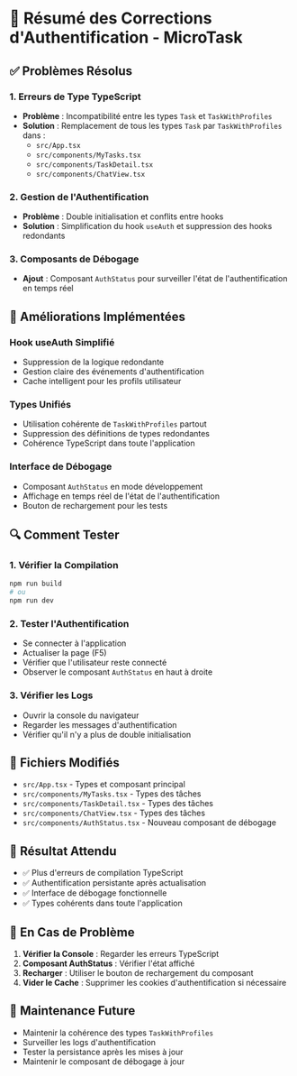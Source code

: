 # 🔧 Résumé des Corrections d'Authentification - MicroTask

## ✅ **Problèmes Résolus**

### **1. Erreurs de Type TypeScript**
- **Problème** : Incompatibilité entre les types `Task` et `TaskWithProfiles`
- **Solution** : Remplacement de tous les types `Task` par `TaskWithProfiles` dans :
  - `src/App.tsx`
  - `src/components/MyTasks.tsx`
  - `src/components/TaskDetail.tsx`
  - `src/components/ChatView.tsx`

### **2. Gestion de l'Authentification**
- **Problème** : Double initialisation et conflits entre hooks
- **Solution** : Simplification du hook `useAuth` et suppression des hooks redondants

### **3. Composants de Débogage**
- **Ajout** : Composant `AuthStatus` pour surveiller l'état de l'authentification en temps réel

## 🚀 **Améliorations Implémentées**

### **Hook useAuth Simplifié**
- Suppression de la logique redondante
- Gestion claire des événements d'authentification
- Cache intelligent pour les profils utilisateur

### **Types Unifiés**
- Utilisation cohérente de `TaskWithProfiles` partout
- Suppression des définitions de types redondantes
- Cohérence TypeScript dans toute l'application

### **Interface de Débogage**
- Composant `AuthStatus` en mode développement
- Affichage en temps réel de l'état de l'authentification
- Bouton de rechargement pour les tests

## 🔍 **Comment Tester**

### **1. Vérifier la Compilation**
```bash
npm run build
# ou
npm run dev
```

### **2. Tester l'Authentification**
- Se connecter à l'application
- Actualiser la page (F5)
- Vérifier que l'utilisateur reste connecté
- Observer le composant `AuthStatus` en haut à droite

### **3. Vérifier les Logs**
- Ouvrir la console du navigateur
- Regarder les messages d'authentification
- Vérifier qu'il n'y a plus de double initialisation

## 📝 **Fichiers Modifiés**

- `src/App.tsx` - Types et composant principal
- `src/components/MyTasks.tsx` - Types des tâches
- `src/components/TaskDetail.tsx` - Types des tâches
- `src/components/ChatView.tsx` - Types des tâches
- `src/components/AuthStatus.tsx` - Nouveau composant de débogage

## 🎯 **Résultat Attendu**

- ✅ Plus d'erreurs de compilation TypeScript
- ✅ Authentification persistante après actualisation
- ✅ Interface de débogage fonctionnelle
- ✅ Types cohérents dans toute l'application

## 🚨 **En Cas de Problème**

1. **Vérifier la Console** : Regarder les erreurs TypeScript
2. **Composant AuthStatus** : Vérifier l'état affiché
3. **Recharger** : Utiliser le bouton de rechargement du composant
4. **Vider le Cache** : Supprimer les cookies d'authentification si nécessaire

## 🔄 **Maintenance Future**

- Maintenir la cohérence des types `TaskWithProfiles`
- Surveiller les logs d'authentification
- Tester la persistance après les mises à jour
- Maintenir le composant de débogage à jour
